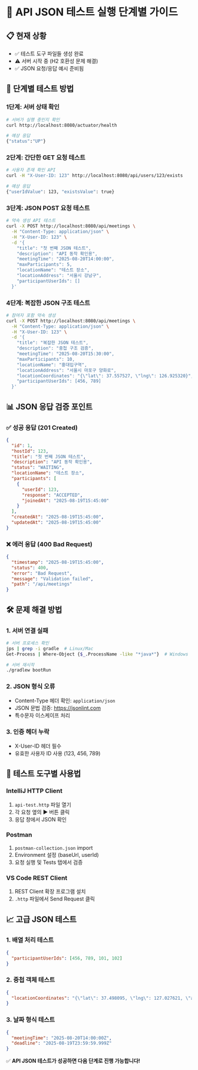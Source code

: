 # 🚀 API JSON 테스트 실행 단계별 가이드

## 📋 현재 상황
- ✅ 테스트 도구 파일들 생성 완료
- ⚠️ 서버 시작 중 (H2 호환성 문제 해결)
- ✅ JSON 요청/응답 예시 준비됨

## 🎯 단계별 테스트 방법

### 1단계: 서버 상태 확인
```bash
# 서버가 실행 중인지 확인
curl http://localhost:8080/actuator/health

# 예상 응답
{"status":"UP"}
```

### 2단계: 간단한 GET 요청 테스트
```bash
# 사용자 존재 확인 API
curl -H "X-User-ID: 123" http://localhost:8080/api/users/123/exists

# 예상 응답
{"userIdValue": 123, "existsValue": true}
```

### 3단계: JSON POST 요청 테스트
```bash
# 약속 생성 API 테스트
curl -X POST http://localhost:8080/api/meetings \
  -H "Content-Type: application/json" \
  -H "X-User-ID: 123" \
  -d '{
    "title": "첫 번째 JSON 테스트",
    "description": "API 동작 확인용",
    "meetingTime": "2025-08-20T14:00:00",
    "maxParticipants": 5,
    "locationName": "테스트 장소",
    "locationAddress": "서울시 강남구",
    "participantUserIds": []
  }'
```

### 4단계: 복잡한 JSON 구조 테스트
```bash
# 참여자 포함 약속 생성
curl -X POST http://localhost:8080/api/meetings \
  -H "Content-Type: application/json" \
  -H "X-User-ID: 123" \
  -d '{
    "title": "복잡한 JSON 테스트",
    "description": "중첩 구조 검증",
    "meetingTime": "2025-08-20T15:30:00",
    "maxParticipants": 10,
    "locationName": "홍대입구역",
    "locationAddress": "서울시 마포구 양화로",
    "locationCoordinates": "{\"lat\": 37.557527, \"lng\": 126.925320}",
    "participantUserIds": [456, 789]
  }'
```

## 📊 JSON 응답 검증 포인트

### ✅ 성공 응답 (201 Created)
```json
{
  "id": 1,
  "hostId": 123,
  "title": "첫 번째 JSON 테스트",
  "description": "API 동작 확인용",
  "status": "WAITING",
  "locationName": "테스트 장소",
  "participants": [
    {
      "userId": 123,
      "response": "ACCEPTED",
      "joinedAt": "2025-08-19T15:45:00"
    }
  ],
  "createdAt": "2025-08-19T15:45:00",
  "updatedAt": "2025-08-19T15:45:00"
}
```

### ❌ 에러 응답 (400 Bad Request)
```json
{
  "timestamp": "2025-08-19T15:45:00",
  "status": 400,
  "error": "Bad Request",
  "message": "Validation failed",
  "path": "/api/meetings"
}
```

## 🛠️ 문제 해결 방법

### 1. 서버 연결 실패
```bash
# 서버 프로세스 확인
jps | grep -i gradle  # Linux/Mac
Get-Process | Where-Object {$_.ProcessName -like "*java*"}  # Windows

# 서버 재시작
./gradlew bootRun
```

### 2. JSON 형식 오류
- Content-Type 헤더 확인: `application/json`
- JSON 문법 검증: https://jsonlint.com
- 특수문자 이스케이프 처리

### 3. 인증 헤더 누락
- X-User-ID 헤더 필수
- 유효한 사용자 ID 사용 (123, 456, 789)

## 🎯 테스트 도구별 사용법

### IntelliJ HTTP Client
1. `api-test.http` 파일 열기
2. 각 요청 옆의 ▶️ 버튼 클릭
3. 응답 창에서 JSON 확인

### Postman
1. `postman-collection.json` import
2. Environment 설정 (baseUrl, userId)
3. 요청 실행 및 Tests 탭에서 검증

### VS Code REST Client
1. REST Client 확장 프로그램 설치
2. `.http` 파일에서 Send Request 클릭

## 📈 고급 JSON 테스트

### 1. 배열 처리 테스트
```json
{
  "participantUserIds": [456, 789, 101, 102]
}
```

### 2. 중첩 객체 테스트
```json
{
  "locationCoordinates": "{\"lat\": 37.498095, \"lng\": 127.027621, \"address\": {\"city\": \"서울\", \"district\": \"강남구\"}}"
}
```

### 3. 날짜 형식 테스트
```json
{
  "meetingTime": "2025-08-20T14:00:00Z",
  "deadline": "2025-08-19T23:59:59.999Z"
}
```

✅ **API JSON 테스트가 성공하면 다음 단계로 진행 가능합니다!**






